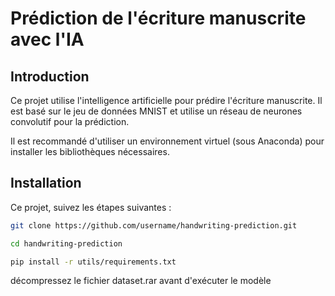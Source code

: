 # Prédiction de l'écriture manuscrite avec l'IA

## Introduction

Ce projet utilise l'intelligence artificielle pour prédire l'écriture manuscrite. Il est basé sur le jeu de données MNIST et utilise un réseau de neurones convolutif pour la prédiction.

Il est recommandé d'utiliser un environnement virtuel (sous Anaconda) pour installer les bibliothèques nécessaires.

## Installation

Ce projet, suivez les étapes suivantes :

```bash
git clone https://github.com/username/handwriting-prediction.git
```

```bash
cd handwriting-prediction
```

```bash
pip install -r utils/requirements.txt
```

décompressez le fichier dataset.rar avant d'exécuter le modèle
